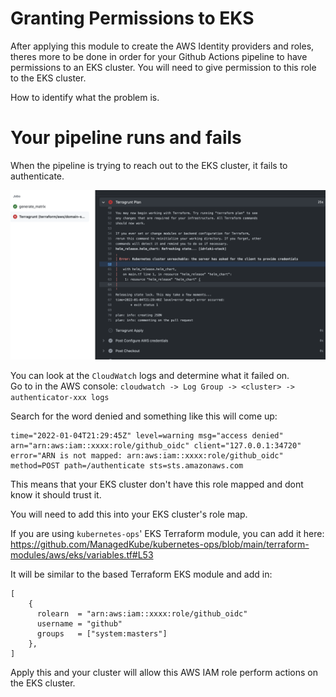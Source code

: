 # Granting Permissions to EKS

After applying this module to create the AWS Identity providers and roles, theres more to be done in
order for your Github Actions pipeline to have permissions to an EKS cluster.  You will need to
give permission to this role to the EKS cluster.

How to identify what the problem is.

# Your pipeline runs and fails
When the pipeline is trying to reach out to the EKS cluster, it fails to authenticate.

![pic](./images/gha-failed-pipeline.png)

You can look at the `CloudWatch` logs and determine what it failed on.  
Go to in the AWS console: `cloudwatch -> Log Group -> <cluster> -> authenticator-xxx logs`

Search for the word denied  and something like this will come up:
```
time="2022-01-04T21:29:45Z" level=warning msg="access denied" arn="arn:aws:iam::xxxx:role/github_oidc" client="127.0.0.1:34720" error="ARN is not mapped: arn:aws:iam::xxxx:role/github_oidc" method=POST path=/authenticate sts=sts.amazonaws.com
```

This means that your EKS cluster don't have this role mapped and dont know it should trust it.

You will need to add this into your EKS cluster's role map.

If you are using `kubernetes-ops`' EKS Terraform module, you can add it here: https://github.com/ManagedKube/kubernetes-ops/blob/main/terraform-modules/aws/eks/variables.tf#L53

It will be similar to the based Terraform EKS module and add in:

```
[
    {
      rolearn  = "arn:aws:iam::xxxx:role/github_oidc"
      username = "github"
      groups   = ["system:masters"]
    },
]
```

Apply this and your cluster will allow this AWS IAM role perform actions on the EKS cluster.

